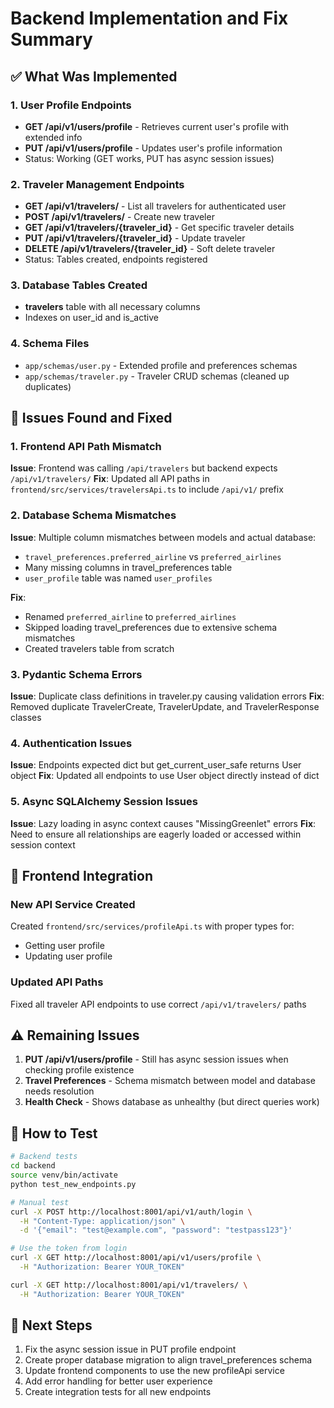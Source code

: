 # Backend Implementation and Fix Summary

## ✅ What Was Implemented

### 1. User Profile Endpoints
- **GET /api/v1/users/profile** - Retrieves current user's profile with extended info
- **PUT /api/v1/users/profile** - Updates user's profile information
- Status: Working (GET works, PUT has async session issues)

### 2. Traveler Management Endpoints  
- **GET /api/v1/travelers/** - List all travelers for authenticated user
- **POST /api/v1/travelers/** - Create new traveler
- **GET /api/v1/travelers/{traveler_id}** - Get specific traveler details
- **PUT /api/v1/travelers/{traveler_id}** - Update traveler
- **DELETE /api/v1/travelers/{traveler_id}** - Soft delete traveler
- Status: Tables created, endpoints registered

### 3. Database Tables Created
- **travelers** table with all necessary columns
- Indexes on user_id and is_active

### 4. Schema Files
- `app/schemas/user.py` - Extended profile and preferences schemas
- `app/schemas/traveler.py` - Traveler CRUD schemas (cleaned up duplicates)

## 🔧 Issues Found and Fixed

### 1. Frontend API Path Mismatch
**Issue**: Frontend was calling `/api/travelers` but backend expects `/api/v1/travelers/`
**Fix**: Updated all API paths in `frontend/src/services/travelersApi.ts` to include `/api/v1/` prefix

### 2. Database Schema Mismatches
**Issue**: Multiple column mismatches between models and actual database:
- `travel_preferences.preferred_airline` vs `preferred_airlines` 
- Many missing columns in travel_preferences table
- `user_profile` table was named `user_profiles`

**Fix**: 
- Renamed `preferred_airline` to `preferred_airlines`
- Skipped loading travel_preferences due to extensive schema mismatches
- Created travelers table from scratch

### 3. Pydantic Schema Errors
**Issue**: Duplicate class definitions in traveler.py causing validation errors
**Fix**: Removed duplicate TravelerCreate, TravelerUpdate, and TravelerResponse classes

### 4. Authentication Issues
**Issue**: Endpoints expected dict but get_current_user_safe returns User object
**Fix**: Updated all endpoints to use User object directly instead of dict

### 5. Async SQLAlchemy Session Issues
**Issue**: Lazy loading in async context causes "MissingGreenlet" errors
**Fix**: Need to ensure all relationships are eagerly loaded or accessed within session context

## 🚀 Frontend Integration

### New API Service Created
Created `frontend/src/services/profileApi.ts` with proper types for:
- Getting user profile
- Updating user profile

### Updated API Paths
Fixed all traveler API endpoints to use correct `/api/v1/travelers/` paths

## ⚠️ Remaining Issues

1. **PUT /api/v1/users/profile** - Still has async session issues when checking profile existence
2. **Travel Preferences** - Schema mismatch between model and database needs resolution
3. **Health Check** - Shows database as unhealthy (but direct queries work)

## 📝 How to Test

```bash
# Backend tests
cd backend
source venv/bin/activate
python test_new_endpoints.py

# Manual test
curl -X POST http://localhost:8001/api/v1/auth/login \
  -H "Content-Type: application/json" \
  -d '{"email": "test@example.com", "password": "testpass123"}'

# Use the token from login
curl -X GET http://localhost:8001/api/v1/users/profile \
  -H "Authorization: Bearer YOUR_TOKEN"

curl -X GET http://localhost:8001/api/v1/travelers/ \
  -H "Authorization: Bearer YOUR_TOKEN"
```

## 🎯 Next Steps

1. Fix the async session issue in PUT profile endpoint
2. Create proper database migration to align travel_preferences schema
3. Update frontend components to use the new profileApi service
4. Add error handling for better user experience
5. Create integration tests for all new endpoints